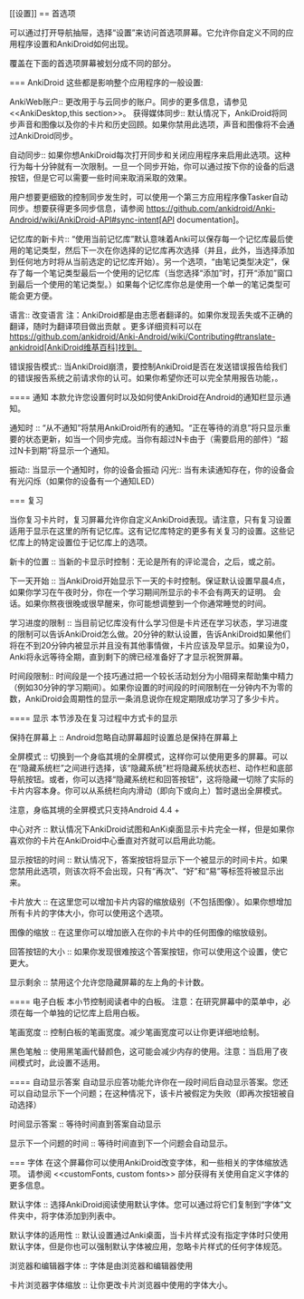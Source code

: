 [[设置]]
== 首选项

可以通过打开导航抽屉，选择“设置”来访问首选项屏幕。它允许你自定义不同的应用程序设置和AnkiDroid如何出现。

覆盖在下面的首选项屏幕被划分成不同的部分。

=== AnkiDroid
这些都是影响整个应用程序的一般设置:

AnkiWeb账户:: 更改用于与云同步的账户。同步的更多信息，请参见 <<AnkiDesktop,this section>>。
获得媒体同步:: 默认情况下，AnkiDroid将同步声音和图像以及你的卡片和历史回顾。如果你禁用此选项，声音和图像将不会通过AnkiDroid同步。

自动同步:: 如果你想AnkiDroid每次打开同步和关闭应用程序来启用此选项。这种行为每十分钟就有一次限制。一旦一个同步开始，你可以通过按下你的设备的后退按钮，但是它可以需要一些时间来取消采取的效果。

用户想要更细致的控制同步发生时，可以使用一个第三方应用程序像Tasker自动同步。想要获得更多同步信息，请参阅 https://github.com/ankidroid/Anki-Android/wiki/AnkiDroid-API#sync-intent[API documentation]。
 
记忆库的新卡片:: “使用当前记忆库”默认意味着Anki可以保存每一个记忆库最后使用的笔记类型，然后下一次在你选择的记忆库再次选择（并且，此外，当选择添加到任何地方时将从当前选定的记忆库开始）。另一个选项，“由笔记类型决定”，保存了每一个笔记类型最后一个使用的记忆库（当您选择“添加”时，打开“添加”窗口到最后一个使用的笔记类型。）如果每个记忆库你总是使用一个单一的笔记类型可能会更方便。

语言:: 改变语言 注：AnkiDroid都是由志愿者翻译的。如果你发现丢失或不正确的翻译，随时为翻译项目做出贡献 。更多详细资料可以在      https://github.com/ankidroid/Anki-Android/wiki/Contributing#translate-ankidroid[AnkiDroid维基百科]找到。

错误报告模式:: 当AnkiDroid崩溃，要控制AnkiDroid是否在发送错误报告给我们的错误报告系统之前请求你的认可。如果你希望你还可以完全禁用报告功能，。

==== 通知
本款允许您设置何时以及如何使AnkiDroid在Android的通知栏显示通知。

通知时 :: “从不通知”将禁用AnkiDroid所有的通知。“正在等待的消息”将只显示重要的状态更新，如当一个同步完成。当你有超过N卡由于（需要启用的部件）“超过N卡到期”将显示一个通知。

振动:: 当显示一个通知时，你的设备会振动
闪光:: 当有未读通知存在，你的设备会有光闪烁（如果你的设备有一个通知LED）

=== 复习

当你复习卡片时，复习屏幕允许你自定义AnkiDroid表现。请注意，只有复习设置适用于显示在这里的所有记忆库。这有记忆库特定的更多有关复习的设置。这些记忆库上的特定设置位于记忆库上的选项。

新卡的位置 :: 当新的卡显示时控制：无论是所有的评论混合，之后，或之前。

下一天开始 :: 当AnkiDroid开始显示下一天的卡时控制。保证默认设置早晨4点，如果你学习在午夜时分，你在一个学习期间所显示的卡不会有两天的证明。
会话。如果你熬夜很晚或很早醒来，你可能想调整到一个你通常睡觉的时间。

学习进度的限制 :: 当目前记忆库没有什么学习但是卡片还在学习状态，学习进度的限制可以告诉AnkiDroid怎么做。20分钟的默认设置，告诉AnkiDroid如果他们将在不到20分钟内被显示并且没有其他事情做，卡片应该及早显示。如果设为0，Anki将永远等待全期，直到剩下的牌已经准备好了才显示祝贺屏幕。

时间段限制:: 时间段是一个技巧通过把一个较长活动划分为小阻碍来帮助集中精力（例如30分钟的学习期间）。如果你设置的时间段的时间限制在一分钟内不为零的数，AnkiDroid会周期性的显示一条消息说你在规定期限成功学习了多少卡片。

==== 显示
本节涉及在复习过程中方式卡的显示

保持在屏幕上 :: Android忽略自动屏幕超时设置总是保持在屏幕上

全屏模式 :: 切换到一个身临其境的全屏模式，这样你可以使用更多的屏幕。可以在“隐藏系统栏”之间进行选择，该“隐藏系统”栏将隐藏系统状态栏、动作栏和底部导航按钮。或者，你可以选择“隐藏系统栏和回答按钮”，这将隐藏一切除了实际的卡片内容本身。你可以从系统栏向内滑动（即向下或向上）暂时退出全屏模式。

注意，身临其境的全屏模式只支持Android 4.4 +

中心对齐 ::  默认情况下AnkiDroid试图和AnKi桌面显示卡片完全一样，但是如果你喜欢你的卡片在AnkiDroid中心垂直对齐就可以启用此功能。

显示按钮的时间 :: 默认情况下，答案按钮将显示下一个被显示的时间卡片。如果您禁用此选项，则该次将不会出现，只有“再次”、“好”和“易”等标签将被显示出来。

卡片放大 :: 在这里您可以增加卡片内容的缩放级别（不包括图像）。如果你想增加所有卡片的字体大小，你可以使用这个选项。

图像的缩放 :: 在这里你可以增加嵌入在你的卡片中的任何图像的缩放级别。

回答按钮的大小 :: 如果你发现很难按这个答案按钮，你可以使用这个设置，使它更大。

显示剩余 :: 禁用这个允许您隐藏屏幕的左上角的卡计数。

==== 电子白板
本小节控制阅读者中的白板。
注意：在研究屏幕中的菜单中，必须在每一个单独的记忆库上启用白板。

笔画宽度 :: 控制白板的笔画宽度。减少笔画宽度可以让你更详细地绘制。

黑色笔触 :: 使用黑笔画代替颜色，这可能会减少内存的使用。注意：当启用了夜间模式时，此设置不适用。

==== 自动显示答案
自动显示应答功能允许你在一段时间后自动显示答案。您还可以自动显示下一个问题；在这种情况下，该卡片被假定为失败（即再次按钮被自动选择）

时间显示答案 :: 等待时间直到答案自动显示

显示下一个问题的时间 :: 等待时间直到下一个问题会自动显示。

=== 字体
在这个屏幕你可以使用AnkiDroid改变字体，和一些相关的字体缩放选项。 请参阅 <<customFonts, custom fonts>> 部分获得有关使用自定义字体的更多信息。

默认字体 :: 选择AnkiDroid阅读使用默认字体。您可以通过将它们复制到“字体”文件夹中，将字体添加到列表中。

默认字体的适用性 :: 默认设置通过Anki桌面，当卡片样式没有指定字体时只使用默认字体，但是你也可以强制默认字体被应用，忽略卡片样式的任何字体规范。

浏览器和编辑器字体 :: 字体是由浏览器和编辑器使用

卡片浏览器字体缩放 :: 让你更改卡片浏览器中使用的字体大小。
